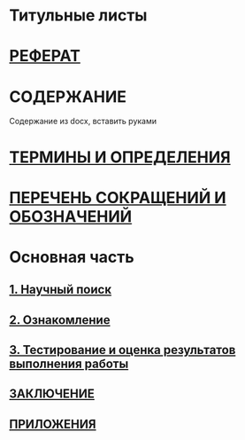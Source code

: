 # Титульные листы

# [РЕФЕРАТ](./referat.md)

# СОДЕРЖАНИЕ

Содержание из docx, вставить руками

# [ТЕРМИНЫ И ОПРЕДЕЛЕНИЯ](./terms_and_definitions.md)

# [ПЕРЕЧЕНЬ СОКРАЩЕНИЙ И ОБОЗНАЧЕНИЙ](./abbreviations.md)

# Основная часть

## [1. Научный поиск](./scientific_search.md)

## [2. Ознакомление](./familiarization.md)

## [3. Тестирование и оценка результатов выполнения работы](./tests_final.md)

## [ЗАКЛЮЧЕНИЕ](./conclusion.md)

## [ПРИЛОЖЕНИЯ](./attachments.md)

